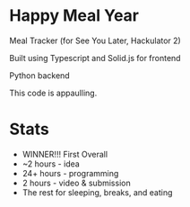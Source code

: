 # Happy Meal Year
Meal Tracker (for See You Later, Hackulator 2)

Built using Typescript and Solid.js for frontend

Python backend

This code is appaulling.

# Stats
- WINNER!!! First Overall
- ~2 hours - idea
- 24+ hours - programming
- 2 hours - video & submission
- The rest for sleeping, breaks, and eating